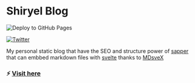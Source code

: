 # Shiryel Blog

![Deploy to GitHub Pages](https://github.com/shiryel/shiryel_blog/workflows/Deploy%20to%20GitHub%20Pages/badge.svg)

[![Twitter](https://img.shields.io/twitter/follow/shiryel_.svg?style=social)](https://twitter.com/shiryel_)

My personal static blog that have the SEO and structure power of [sapper](https://sapper.svelte.dev/) that can embbed markdown files with [svelte](https://svelte.dev/) thanks to [MDsveX](https://github.com/pngwn/MDsveX)

### :zap: [Visit here](https://www.blog.shiryel.com/)

